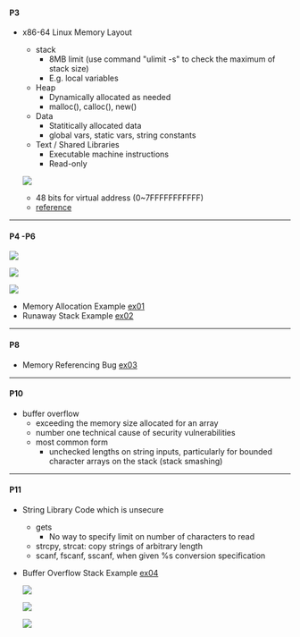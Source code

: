 #### P3
- x86-64 Linux Memory Layout
  - stack
    - 8MB limit (use command "ulimit -s" to check the maximum of stack size)
    - E.g. local variables
  - Heap
    - Dynamically allocated as needed
    - malloc(), calloc(), new()
  - Data
    - Statitically allocated data
    - global vars, static vars, string constants
  - Text / Shared Libraries
    - Executable machine instructions
    - Read-only
    
  ![](https://i.imgur.com/2d3INQq.png)
  
  - 48 bits for virtual address (0~7FFFFFFFFFFF)
  - [reference](https://stackoverflow.com/questions/55358289/may-windows-64-bit-allocate-virtual-memory-over-7fffffffffff)

---
  
#### P4 -P6

![](https://i.imgur.com/3CF15zU.png)

![](https://i.imgur.com/mOL47yX.png)

![](https://i.imgur.com/NlQjzxA.png)

- Memory Allocation Example [ex01](https://github.com/KaidenYu/tutorial/tree/master/csapp/09-machine-advanced/ex01)
- Runaway Stack Example [ex02](https://github.com/KaidenYu/tutorial/tree/master/csapp/09-machine-advanced/ex02)

---

#### P8
- Memory Referencing Bug [ex03](https://github.com/KaidenYu/tutorial/tree/master/csapp/09-machine-advanced/ex03)

---

#### P10
- buffer overflow
  - exceeding the memory size allocated for an array
  - number one technical cause of security vulnerabilities
  - most common form
    - unchecked lengths on string inputs, particularly for bounded character arrays on the stack (stack smashing)
    
---

#### P11
- String Library Code which is unsecure
  - gets
    - No way to specify limit on number of characters to read
  - strcpy, strcat: copy strings of arbitrary length
  - scanf, fscanf, sscanf, when given %s conversion specification

- Buffer Overflow Stack Example [ex04](https://github.com/KaidenYu/tutorial/tree/master/csapp/09-machine-advanced/ex04)

  ![](https://i.imgur.com/m9oJf4t.png)

  ![](https://i.imgur.com/gITMsBs.png)

  ![](https://i.imgur.com/ghIvj3g.png)


